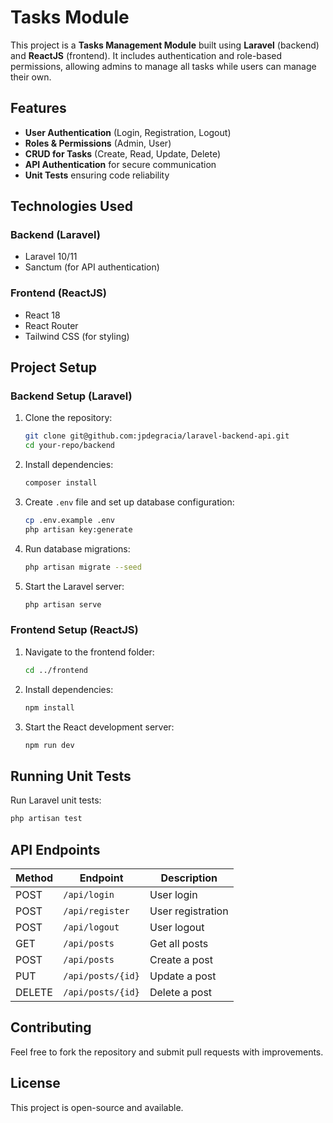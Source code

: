 # Tasks Module

This project is a **Tasks Management Module** built using **Laravel** (backend) and **ReactJS** (frontend). It includes authentication and role-based permissions, allowing admins to manage all tasks while users can manage their own.

## Features

- **User Authentication** (Login, Registration, Logout)
- **Roles & Permissions** (Admin, User)
- **CRUD for Tasks** (Create, Read, Update, Delete)
- **API Authentication** for secure communication
- **Unit Tests** ensuring code reliability

## Technologies Used

### Backend (Laravel)
- Laravel 10/11
- Sanctum (for API authentication)

### Frontend (ReactJS)
- React 18
- React Router
- Tailwind CSS (for styling)

## Project Setup

### Backend Setup (Laravel)
1. Clone the repository:
   ```sh
   git clone git@github.com:jpdegracia/laravel-backend-api.git
   cd your-repo/backend
   ```
2. Install dependencies:
   ```sh
   composer install
   ```
3. Create `.env` file and set up database configuration:
   ```sh
   cp .env.example .env
   php artisan key:generate
   ```
4. Run database migrations:
   ```sh
   php artisan migrate --seed
   ```
5. Start the Laravel server:
   ```sh
   php artisan serve
   ```

### Frontend Setup (ReactJS)
1. Navigate to the frontend folder:
   ```sh
   cd ../frontend
   ```
2. Install dependencies:
   ```sh
   npm install
   ```
3. Start the React development server:
   ```sh
   npm run dev
   ```

## Running Unit Tests

Run Laravel unit tests:
```sh
php artisan test
```

## API Endpoints

| Method | Endpoint           | Description          |
|--------|------------------|----------------------|
| POST   | `/api/login`     | User login          |
| POST   | `/api/register`  | User registration   |
| POST   | `/api/logout`    | User logout         |
| GET    | `/api/posts`     | Get all posts       |
| POST   | `/api/posts`     | Create a post       |
| PUT    | `/api/posts/{id}` | Update a post       |
| DELETE | `/api/posts/{id}` | Delete a post       |

## Contributing

Feel free to fork the repository and submit pull requests with improvements.

## License

This project is open-source and available.

